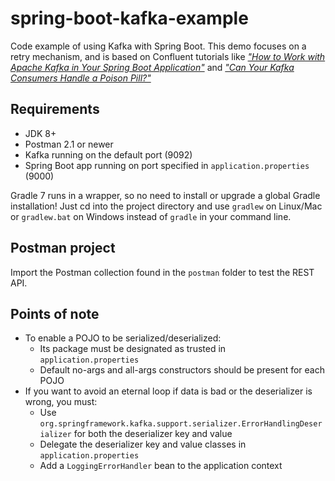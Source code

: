 # spring-boot-kafka-example
Code example of using Kafka with Spring Boot. This demo focuses on a retry mechanism, and is based on Confluent
tutorials like
*["How to Work with Apache Kafka in Your Spring Boot Application"](https://www.confluent.io/blog/apache-kafka-spring-boot-application/)*
and
*["Can Your Kafka Consumers Handle a Poison Pill?"](https://www.confluent.io/blog/spring-kafka-can-your-kafka-consumers-handle-a-poison-pill/)*

## Requirements
- JDK 8+
- Postman 2.1 or newer  
- Kafka running on the default port (9092)
- Spring Boot app running on port specified in `application.properties` (9000)

Gradle 7 runs in a wrapper, so no need to install or upgrade a global Gradle installation! Just cd into the project
directory and use `gradlew` on Linux/Mac or `gradlew.bat` on Windows instead of `gradle` in your command line.

## Postman project
Import the Postman collection found in the `postman` folder to test the REST API.

## Points of note
- To enable a POJO to be serialized/deserialized:
  - Its package must be designated as trusted in `application.properties`
  - Default no-args and all-args constructors should be present for each POJO  
- If you want to avoid an eternal loop if data is bad or the deserializer is wrong, you must:
  - Use `org.springframework.kafka.support.serializer.ErrorHandlingDeserializer` for both the deserializer key and value
  - Delegate the deserializer key and value classes in `application.properties`
  - Add a `LoggingErrorHandler` bean to the application context